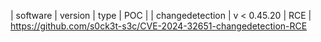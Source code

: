 | software | version | type | POC | 
| changedetection | v < 0.45.20 | RCE | https://github.com/s0ck3t-s3c/CVE-2024-32651-changedetection-RCE 
